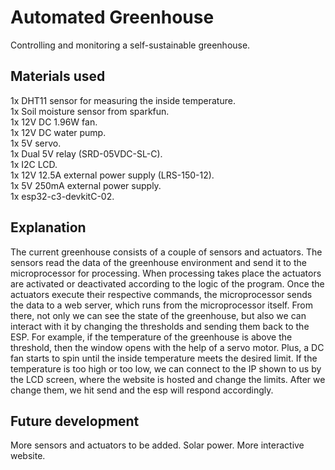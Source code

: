 # Automated Greenhouse

Controlling and monitoring a self-sustainable greenhouse.

## Materials used

1x DHT11 sensor for measuring the inside temperature.  
1x Soil moisture sensor from sparkfun.  
1x 12V DC 1.96W fan.  
1x 12V DC water pump.  
1x 5V servo.  
1x Dual 5V relay (SRD-05VDC-SL-C).  
1x I2C LCD.   
1x 12V 12.5A external power supply (LRS-150-12).  
1x 5V 250mA external power supply.  
1x esp32-c3-devkitC-02.

## Explanation

The current greenhouse consists of a couple of sensors and actuators.
Τhe sensors read the data of the greenhouse environment and send it to the microprocessor for processing.
When processing takes place the actuators are activated or deactivated according to the logic of the program.
Once the actuators execute their respective commands, the microprocessor sends the data to a web server, which runs from the microprocessor itself.
From there, not only we can see the state of the greenhouse, but also we can interact with it by changing the thresholds and sending them back to the ESP.
For example, if the temperature of the greenhouse is above the threshold, then the window opens with the help
of a servo motor. Plus, a DC fan starts to spin until the inside temperature meets the desired limit.
If the temperature is too high or too low, we can connect to the IP shown to us by the LCD screen, where the 
website is hosted and change the limits. After we change them, we hit send and the esp will respond accordingly.


## Future development

More sensors and actuators to be added. 
Solar power.
More interactive website.








